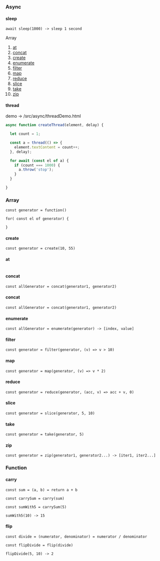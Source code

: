 ### Async

#### sleep
```
await sleep(1000) -> sleep 1 second
```
Array
  1. [at](/src/modules/array/at/README.md)
  2. [concat](/src/modules/array/concat/README.md)
  3. [create](/src/modules/array/create/README.md)
  4. [enumerate](/src/modules/array/enumerate/README.md)
  5. [filter](/src/modules/array/filter/README.md)
  6. [map](/src/modules/array/map/README.md)
  7. [reduce](/src/modules/array/reduce/README.md)
  8. [slice](/src/modules/array/slice/README.md)
  9. [take](/src/modules/array/take/README.md)
  10. [zip](/src/modules/array/zip/README.md)
#### thread
demo ->  /src/async/threadDemo.html
```js
async function createThread(element, delay) {

  let count = 1;

  const a = thread(() => {
    element.textContent = count++;
  }, delay);

  for await (const el of a) {
    if (count === 1000) {
      a.throw('stop');
    }
  }

}
```

### Array

```
const generator = function()

for( const el of generator) {

}
```

#### create
```
const generator = create(10, 55) 
```

#### at
```

```

#### concat
```
const allGenerator = concat(generator1, generator2)
```

#### concat
```
const allGenerator = concat(generator1, generator2)
```

#### enumerate
```
const allGenerator = enumerate(generator) -> [index, value]
```

#### filter
```
const generator = filter(generator, (v) => v > 10)
```

#### map
```
const generator = map(generator, (v) => v * 2)
```

#### reduce
```
const generator = reduce(generator, (acc, v) => acc + v, 0)
```

#### slice
```
const generator = slice(generator, 5, 10)
```

#### take
```
const generator = take(generator, 5)
```

#### zip
```
const generator = zip(generator1, generator2...) -> [iter1, iter2...]
```

### Function

#### carry
```
const sum = (a, b) = return a + b

const carrySum = carry(sum)

const sumWith5 = carrySum(5)

sumWith5(10) -> 15
```

#### flip
```
const divide = (numerator, denominator) = numerator / denominator

const flipDivide = flip(divide)

flipDivide(5, 10) -> 2
```